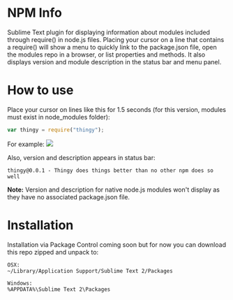 NPM Info
========

Sublime Text plugin for displaying information about modules included through require() in node.js files. Placing your cursor on a line that contains a require() will show a menu to quickly link to the package.json file, open the modules repo in a browser, or list properties and methods. It also displays version and module description in the status bar and menu panel.

How to use
========

Place your cursor on lines like this for 1.5 seconds (for this version, modules must exist in node_modules folder):
```javascript
var thingy = require("thingy");
```

For example:
![](https://raw.github.com/dsteinbach/npm-info/screenshots/thingy.jpg)


Also, version and description appears in status bar:
```
thingy@0.0.1 - Thingy does things better than no other npm does so well
```

**Note:** Version and description for native node.js modules won't display as they have no associated package.json file.

Installation
========
Installation via Package Control coming soon but for now you can download this repo zipped and unpack to:
```
OSX:
~/Library/Application Support/Sublime Text 2/Packages
```
```
Windows:
%APPDATA%\Sublime Text 2\Packages
```
